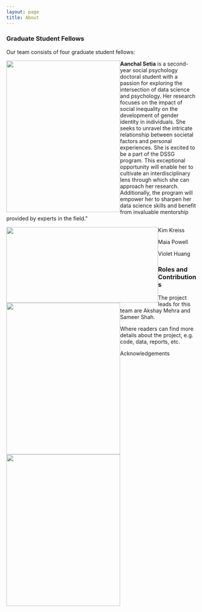 ```yaml
---
layout: page
title: About
---
```


### Graduate Student Fellows

Our team consists of four graduate student fellows: 

<img style="float: left;" src="{{site.url }}{{site.baseurl }}/assets/img/Aanchal.png" width="300" height="400"> **Aanchal Setia** is a second-year social psychology doctoral student with a passion for exploring the intersection of data science and psychology. Her research focuses on the impact of social inequality on the development of gender identity in individuals. She seeks to unravel the intricate relationship between societal factors and personal experiences. She is excited to be a part of the DSSG program. This exceptional opportunity will enable her to cultivate an interdisciplinary lens through which she can approach her research. Additionally, the program will empower her to sharpen her data science skills and benefit from invaluable mentorship provided by experts in the field." 
     
Kim Kreiss
<img style="float: left;" src="{{site.url }}{{site.baseurl }}/assets/79F44031-230E-449B-8A8C-8D07195DE985_1_201_a.jpeg)"
     width="400" 
     height="200">

Maia Powell
<img style="float: left;" src="{{site.url }}{{site.baseurl }}/assets/img/BA1C78F2-1529-428F-9DAB-F390CBEA6EFB.JPEG"
     width="300" 
     height="400">

Violet Huang
<img style="float: left;" src="{{site.url }}{{site.baseurl }}/assets/img/Screen Shot 2023-06-13 at 6.51.35 PM.png"
     width="300" 
     height="400">

### Roles and Contributions 

The project leads for this team are Akshay Mehra and Sameer Shah. 

Where readers can find more details about the project, e.g. code, data, reports, etc.

Acknowledgements


